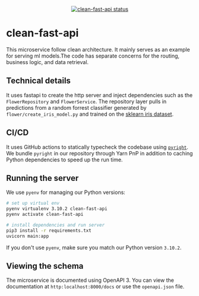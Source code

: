 <p align="center">
      <a href="https://github.com/blueberryapple/clean-fast-api/actions/workflows/ci.yml"><img alt="clean-fast-api status" src="https://github.com/blueberryapple/clean-fast-api/actions/workflows/ci.yml/badge.svg?branch=main"></a>
</p>

# clean-fast-api

This microservice follow clean architecture. It mainly serves as an example for serving ml models.The code has separate concerns for the routing, business logic, and data retrieval.

## Technical details

It uses fastapi to create the http server and inject dependencies such as the `FlowerRepository` and `FlowerService`. The repository layer pulls in predictions from a random forrest classifier generated by `flower/create_iris_model.py` and trained on the [sklearn iris dataset](https://scikit-learn.org/stable/datasets/toy_dataset.html#iris-dataset).

## CI/CD

It uses GitHub actions to statically typecheck the codebase using [`pyright`](https://github.com/Microsoft/pyright). We bundle `pyright` in our repository through Yarn PnP in addition to caching Python dependencies to speed up the run time.

## Running the server

We use `pyenv` for managing our Python versions:

```sh
# set up virtual env
pyenv virtualenv 3.10.2 clean-fast-api
pyenv activate clean-fast-api

# install dependencies and run server
pip3 install -r requirements.txt
uvicorn main:app
```

If you don't use `pyenv`, make sure you match our Python version `3.10.2`.

## Viewing the schema

The microservice is documented using OpenAPI 3. You can view the documentation at `http:localhost:8000/docs` or use the `openapi.json` file.

